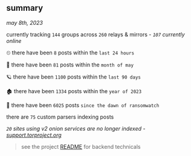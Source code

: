 
## summary
_may 8th, 2023_

currently tracking `144` groups across `260` relays & mirrors - _`107` currently online_

⏲ there have been `8` posts within the `last 24 hours`

🦈 there have been `81` posts within the `month of may`

🪐 there have been `1100` posts within the `last 90 days`

🏚 there have been `1334` posts within the `year of 2023`

🦕 there have been `6025` posts `since the dawn of ransomwatch`

there are `75` custom parsers indexing posts

_`20` sites using v2 onion services are no longer indexed - [support.torproject.org](https://support.torproject.org/onionservices/v2-deprecation/)_

> see the project [README](https://github.com/joshhighet/ransomwatch#ransomwatch--) for backend technicals
